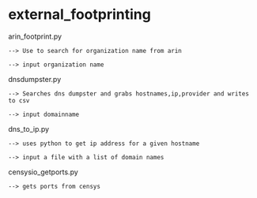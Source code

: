 # external_footprinting
arin_footprint.py

	--> Use to search for organization name from arin 

	--> input organization name
	
dnsdumpster.py  

	--> Searches dns dumpster and grabs hostnames,ip,provider and writes to csv

	--> input domainname

dns_to_ip.py

	--> uses python to get ip address for a given hostname

	--> input a file with a list of domain names  

censysio_getports.py  

	--> gets ports from censys
